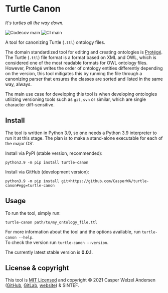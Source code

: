 # Turtle Canon

*It's turtles all the way down.*

![Codecov main](https://img.shields.io/codecov/c/github/CasperWA/turtle-canon/main)
![CI main](https://github.com/CasperWA/turtle-canon/actions/workflows/ci_tests.yml/badge.svg?branch=main)

A tool for canonizing Turtle (`.ttl`) ontology files.

The domain standardized tool for editing and creating ontologies is [Protégé](https://protege.stanford.edu/).
The Turtle (`.ttl`) file format is a format based on XML and OWL, which is considered one of the most readable formats for OWL ontology files.
However, Protégé writes the order of ontology entities differently depending on the version, this tool mitigates this by running the file through a canonizing parser that ensures the classes are sorted and listed in the same way, always.

The main use case for developing this tool is when developing ontologies utilizing versioning tools such as `git`, `svn` or similar, which are single character diff-sensitive.

## Install

The tool is written in Python 3.9, so one needs a Python 3.9 interpreter to run it at this stage.
The plan is to make a stand-alone executable for each of the major OS'.

Install via PyPI (stable version, recommended):

```shell
python3.9 -m pip install turtle-canon
```

Install via GitHub (development version):

```shell
python3.9 -m pip install git+https://github.com/CasperWA/turtle-canon#egg=turtle-canon
```

## Usage

To run the tool, simply run:

```shell
turtle-canon path/to/my_ontology_file.ttl
```

For more information about the tool and the options available, run `turtle-canon --help`.  
To check the version run `turtle-canon --version`.

The currently latest stable version is **0.0.1**.

## License & copyright

This tool is [MIT Licensed](LICENSE) and copyright &copy; 2021 Casper Welzel Andersen ([GitHub](https://github.com/CasperWA), [GitLab](https://gitlab.com/CasperWA), [website](https://casper.welzel.nu)) & SINTEF.
